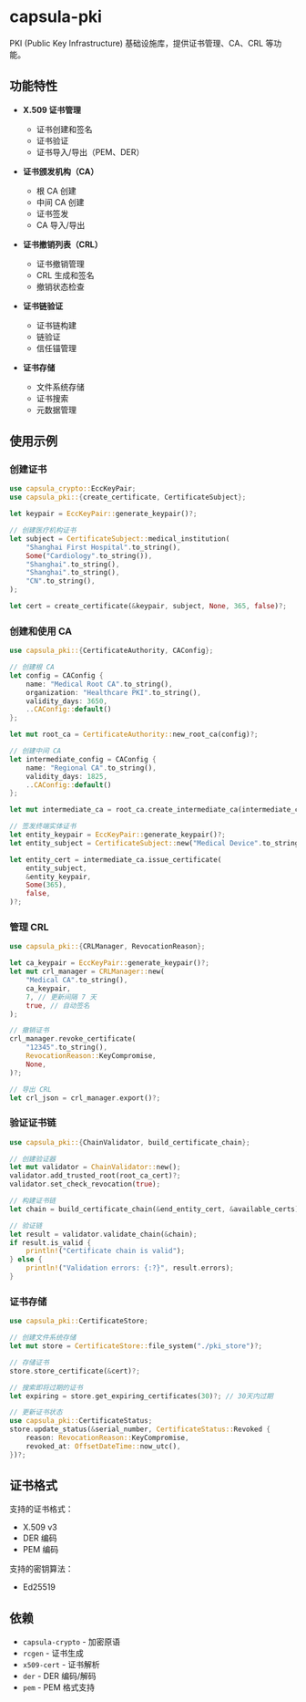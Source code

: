 # capsula-pki

PKI (Public Key Infrastructure) 基础设施库，提供证书管理、CA、CRL 等功能。

## 功能特性

- **X.509 证书管理**
  - 证书创建和签名
  - 证书验证
  - 证书导入/导出（PEM、DER）

- **证书颁发机构（CA）**
  - 根 CA 创建
  - 中间 CA 创建
  - 证书签发
  - CA 导入/导出

- **证书撤销列表（CRL）**
  - 证书撤销管理
  - CRL 生成和签名
  - 撤销状态检查

- **证书链验证**
  - 证书链构建
  - 链验证
  - 信任锚管理

- **证书存储**
  - 文件系统存储
  - 证书搜索
  - 元数据管理

## 使用示例

### 创建证书

```rust
use capsula_crypto::EccKeyPair;
use capsula_pki::{create_certificate, CertificateSubject};

let keypair = EccKeyPair::generate_keypair()?;

// 创建医疗机构证书
let subject = CertificateSubject::medical_institution(
    "Shanghai First Hospital".to_string(),
    Some("Cardiology".to_string()),
    "Shanghai".to_string(),
    "Shanghai".to_string(),
    "CN".to_string(),
);

let cert = create_certificate(&keypair, subject, None, 365, false)?;
```

### 创建和使用 CA

```rust
use capsula_pki::{CertificateAuthority, CAConfig};

// 创建根 CA
let config = CAConfig {
    name: "Medical Root CA".to_string(),
    organization: "Healthcare PKI".to_string(),
    validity_days: 3650,
    ..CAConfig::default()
};

let mut root_ca = CertificateAuthority::new_root_ca(config)?;

// 创建中间 CA
let intermediate_config = CAConfig {
    name: "Regional CA".to_string(),
    validity_days: 1825,
    ..CAConfig::default()
};

let mut intermediate_ca = root_ca.create_intermediate_ca(intermediate_config)?;

// 签发终端实体证书
let entity_keypair = EccKeyPair::generate_keypair()?;
let entity_subject = CertificateSubject::new("Medical Device".to_string());

let entity_cert = intermediate_ca.issue_certificate(
    entity_subject,
    &entity_keypair,
    Some(365),
    false,
)?;
```

### 管理 CRL

```rust
use capsula_pki::{CRLManager, RevocationReason};

let ca_keypair = EccKeyPair::generate_keypair()?;
let mut crl_manager = CRLManager::new(
    "Medical CA".to_string(),
    ca_keypair,
    7, // 更新间隔 7 天
    true, // 自动签名
);

// 撤销证书
crl_manager.revoke_certificate(
    "12345".to_string(),
    RevocationReason::KeyCompromise,
    None,
)?;

// 导出 CRL
let crl_json = crl_manager.export()?;
```

### 验证证书链

```rust
use capsula_pki::{ChainValidator, build_certificate_chain};

// 创建验证器
let mut validator = ChainValidator::new();
validator.add_trusted_root(root_ca_cert)?;
validator.set_check_revocation(true);

// 构建证书链
let chain = build_certificate_chain(&end_entity_cert, &available_certs)?;

// 验证链
let result = validator.validate_chain(&chain);
if result.is_valid {
    println!("Certificate chain is valid");
} else {
    println!("Validation errors: {:?}", result.errors);
}
```

### 证书存储

```rust
use capsula_pki::CertificateStore;

// 创建文件系统存储
let mut store = CertificateStore::file_system("./pki_store")?;

// 存储证书
store.store_certificate(&cert)?;

// 搜索即将过期的证书
let expiring = store.get_expiring_certificates(30)?; // 30天内过期

// 更新证书状态
use capsula_pki::CertificateStatus;
store.update_status(&serial_number, CertificateStatus::Revoked {
    reason: RevocationReason::KeyCompromise,
    revoked_at: OffsetDateTime::now_utc(),
})?;
```

## 证书格式

支持的证书格式：
- X.509 v3
- DER 编码
- PEM 编码

支持的密钥算法：
- Ed25519

## 依赖

- `capsula-crypto` - 加密原语
- `rcgen` - 证书生成
- `x509-cert` - 证书解析
- `der` - DER 编码/解码
- `pem` - PEM 格式支持